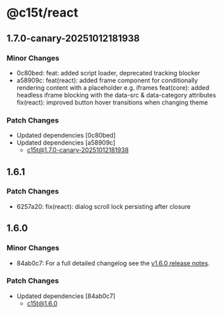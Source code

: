 # @c15t/react

## 1.7.0-canary-20251012181938

### Minor Changes

- 0c80bed: feat: added script loader, deprecated tracking blocker
- a58909c: feat(react): added frame component for conditionally rendering content with a placeholder e.g. iframes
  feat(core): added headless iframe blocking with the data-src & data-category attributes
  fix(react): improved button hover transitions when changing theme

### Patch Changes

- Updated dependencies [0c80bed]
- Updated dependencies [a58909c]
  - c15t@1.7.0-canary-20251012181938

## 1.6.1

### Patch Changes

- 6257a20: fix(react): dialog scroll lock persisting after closure

## 1.6.0

### Minor Changes

- 84ab0c7: For a full detailed changelog see the [v1.6.0 release notes](https://c15t.com/changelog/2025-09-08-v1.6.0).

### Patch Changes

- Updated dependencies [84ab0c7]
  - c15t@1.6.0
